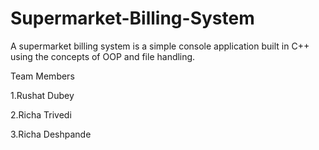 # Supermarket-Billing-System
A supermarket billing system is a simple console application built in C++ using the concepts of OOP and file handling.

Team Members

1.Rushat Dubey	

2.Richa Trivedi	

3.Richa Deshpande
